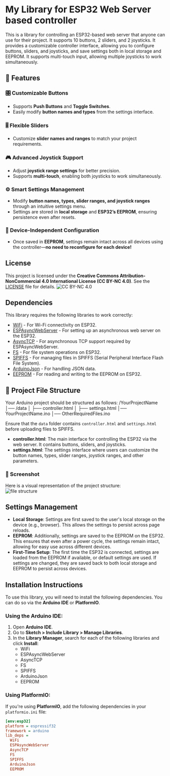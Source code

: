 # My Library for ESP32 Web Server based controller

This is a library for controlling an ESP32-based web server that anyone can use for their project. It supports 10 buttons, 2 sliders, and 2 joysticks. It provides a customizable controller interface, allowing you to configure buttons, sliders, and joysticks, and save settings both in local storage and EEPROM. It supports multi-touch input, allowing multiple joysticks to work simultaneously.

## 🚀 Features  

### 🎛️ Customizable Buttons  
- Supports **Push Buttons** and **Toggle Switches**.  
- Easily modify **button names and types** from the settings interface.  

### 🎚️ Flexible Sliders  
- Customize **slider names and ranges** to match your project requirements.  

### 🎮 Advanced Joystick Support  
- Adjust **joystick range settings** for better precision.  
- Supports **multi-touch**, enabling both joysticks to work simultaneously.  

### ⚙️ Smart Settings Management  
- Modify **button names, types, slider ranges, and joystick ranges** through an intuitive settings menu.  
- Settings are stored in **local storage** and **ESP32’s EEPROM**, ensuring persistence even after resets.  

### 📱 Device-Independent Configuration  
- Once saved in **EEPROM**, settings remain intact across all devices using the controller—**no need to reconfigure for each device!**  


## License
This project is licensed under the **Creative Commons Attribution-NonCommercial 4.0 International License (CC BY-NC 4.0)**. See the [LICENSE](LICENSE) file for details.
![CC BY-NC 4.0](https://licensebuttons.net/l/by-nc/4.0/88x31.png)

## Dependencies

This library requires the following libraries to work correctly:

- [WiFi](https://github.com/esp8266/Arduino/tree/master/libraries/WiFi) - For Wi-Fi connectivity on ESP32.
- [ESPAsyncWebServer](https://github.com/me-no-dev/ESPAsyncWebServer) - For setting up an asynchronous web server on the ESP32.
- [AsyncTCP](https://github.com/me-no-dev/AsyncTCP) - For asynchronous TCP support required by ESPAsyncWebServer.
- [FS](https://github.com/esp8266/Arduino/tree/master/libraries/FS) - For file system operations on ESP32.
- [SPIFFS](https://github.com/esp8266/Arduino/tree/master/libraries/SPIFFS) - For managing files in SPIFFS (Serial Peripheral Interface Flash File System).
- [ArduinoJson](https://github.com/bblanchon/ArduinoJson) - For handling JSON data.
- [EEPROM](https://github.com/esp8266/Arduino/tree/master/libraries/EEPROM) - For reading and writing to the EEPROM on ESP32.

## 📂 Project File Structure  

Your Arduino project should be structured as follows:  /YourProjectName │── /data │ ├── controller.html │ ├── settings.html │── YourProjectName.ino │── OtherRequiredFiles.ino

Ensure that the `data` folder contains `controller.html` and `settings.html` before uploading files to SPIFFS.
- **controller.html**: The main interface for controlling the ESP32 via the web server. It contains buttons, sliders, and joysticks.
- **settings.html**: The settings interface where users can customize the button names, types, slider ranges, joystick ranges, and other parameters.
### 📸 Screenshot  
Here is a visual representation of the project structure:  
![file structure](https://imgur.com/a/mFbpcEo)



## Settings Management

- **Local Storage**: Settings are first saved to the user's local storage on the device (e.g., browser). This allows the settings to persist across page reloads.
- **EEPROM**: Additionally, settings are saved to the EEPROM on the ESP32. This ensures that even after a power cycle, the settings remain intact, allowing for easy use across different devices.
- **First-Time Setup**: The first time the ESP32 is connected, settings are loaded from the EEPROM if available, or default settings are used. If settings are changed, they are saved back to both local storage and EEPROM to persist across devices.

## Installation Instructions

To use this library, you will need to install the following dependencies. You can do so via the **Arduino IDE** or **PlatformIO**.

### Using the Arduino IDE:

1. Open **Arduino IDE**.
2. Go to **Sketch > Include Library > Manage Libraries**.
3. In the **Library Manager**, search for each of the following libraries and click **Install**:
   - WiFi
   - ESPAsyncWebServer
   - AsyncTCP
   - FS
   - SPIFFS
   - ArduinoJson
   - EEPROM

### Using PlatformIO:

If you're using **PlatformIO**, add the following dependencies in your `platformio.ini` file:

```ini
[env:esp32]
platform = espressif32
framework = arduino
lib_deps =
  WiFi
  ESPAsyncWebServer
  AsyncTCP
  FS
  SPIFFS
  ArduinoJson
  EEPROM

